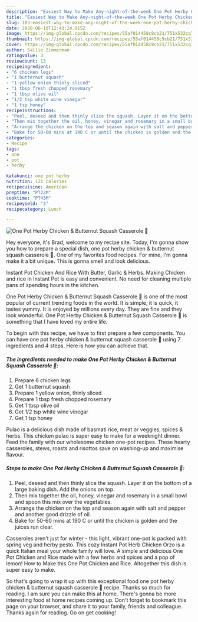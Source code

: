 ```yaml
---
description: "Easiest Way to Make Any-night-of-the-week One Pot Herby Chicken &amp;amp; Butternut Squash Casserole 🧡"
title: "Easiest Way to Make Any-night-of-the-week One Pot Herby Chicken &amp;amp; Butternut Squash Casserole 🧡"
slug: 103-easiest-way-to-make-any-night-of-the-week-one-pot-herby-chicken-and-amp-butternut-squash-casserole
date: 2020-06-10T12:43:24.915Z
image: https://img-global.cpcdn.com/recipes/55af014458c9cb21/751x532cq70/one-pot-herby-chicken-butternut-squash-casserole-🧡-recipe-main-photo.jpg
thumbnail: https://img-global.cpcdn.com/recipes/55af014458c9cb21/751x532cq70/one-pot-herby-chicken-butternut-squash-casserole-🧡-recipe-main-photo.jpg
cover: https://img-global.cpcdn.com/recipes/55af014458c9cb21/751x532cq70/one-pot-herby-chicken-butternut-squash-casserole-🧡-recipe-main-photo.jpg
author: Sallie Zimmerman
ratingvalue: 3
reviewcount: 13
recipeingredient:
- "6 chicken legs"
- "1 butternut squash"
- "1 yellow onion thinly sliced"
- "1 tbsp fresh chopped rosemary"
- "1 tbsp olive oil"
- "1/2 tsp white wine vinegar"
- "1 tsp honey"
recipeinstructions:
- "Peel, deseed and then thinly slice the squash. Layer it on the bottom of a large baking dish. Add the onions on top."
- "Then mix together the oil, honey, vinegar and rosemary in a small bowl and spoon this mix over the vegetables."
- "Arrange the chicken on the top and season again with salt and pepper and another good drizzle of oil."
- "Bake for 50-60 mins at 190 C or until the chicken is golden and the juices run clear."
categories:
- Recipe
tags:
- one
- pot
- herby

katakunci: one pot herby 
nutrition: 121 calories
recipecuisine: American
preptime: "PT22M"
cooktime: "PT43M"
recipeyield: "3"
recipecategory: Lunch

---
```



![One Pot Herby Chicken &amp; Butternut Squash Casserole 🧡](https://img-global.cpcdn.com/recipes/55af014458c9cb21/751x532cq70/one-pot-herby-chicken-butternut-squash-casserole-🧡-recipe-main-photo.jpg)

Hey everyone, it's Brad, welcome to my recipe site. Today, I'm gonna show you how to prepare a special dish, one pot herby chicken &amp; butternut squash casserole 🧡. One of my favorites food recipes. For mine, I'm gonna make it a bit unique. This is gonna smell and look delicious.

Instant Pot Chicken And Rice With Butter, Garlic &amp; Herbs. Making Chicken and rice in Instant Pot is easy and convenient. No need for cleaning multiple pans of spending hours in the kitchen.

One Pot Herby Chicken &amp; Butternut Squash Casserole 🧡 is one of the most popular of current trending foods in the world. It is simple, it is quick, it tastes yummy. It is enjoyed by millions every day. They are fine and they look wonderful. One Pot Herby Chicken &amp; Butternut Squash Casserole 🧡 is something that I have loved my entire life.


To begin with this recipe, we have to first prepare a few components. You can have one pot herby chicken &amp; butternut squash casserole 🧡 using 7 ingredients and 4 steps. Here is how you can achieve that.

<!--inarticleads1-->

##### The ingredients needed to make One Pot Herby Chicken &amp; Butternut Squash Casserole 🧡:

1. Prepare 6 chicken legs
1. Get 1 butternut squash
1. Prepare 1 yellow onion, thinly sliced
1. Prepare 1 tbsp fresh chopped rosemary
1. Get 1 tbsp olive oil
1. Get 1/2 tsp white wine vinegar
1. Get 1 tsp honey


Pulao is a delicious dish made of basmati rice, meat or veggies, spices &amp; herbs. This chicken pulao is super easy to make for a weeknight dinner. Feed the family with our wholesome chicken one-pot recipes. These hearty casseroles, stews, roasts and risottos save on washing-up and maximise flavour. 

<!--inarticleads2-->

##### Steps to make One Pot Herby Chicken &amp; Butternut Squash Casserole 🧡:

1. Peel, deseed and then thinly slice the squash. Layer it on the bottom of a large baking dish. Add the onions on top.
1. Then mix together the oil, honey, vinegar and rosemary in a small bowl and spoon this mix over the vegetables.
1. Arrange the chicken on the top and season again with salt and pepper and another good drizzle of oil.
1. Bake for 50-60 mins at 190 C or until the chicken is golden and the juices run clear.


Casseroles aren&#39;t just for winter - this light, vibrant one-pot is packed with spring veg and herby pesto. This cozy Instant Pot Herb Chicken Orzo is a quick Italian meal your whole family will love. A simple and delicious One Pot Chicken and Rice made with a few herbs and spices and a pop of lemon! How to Make this One Pot Chicken and Rice. Altogether this dish is super easy to make. 

So that's going to wrap it up with this exceptional food one pot herby chicken &amp; butternut squash casserole 🧡 recipe. Thanks so much for reading. I am sure you can make this at home. There's gonna be more interesting food at home recipes coming up. Don't forget to bookmark this page on your browser, and share it to your family, friends and colleague. Thanks again for reading. Go on get cooking!
